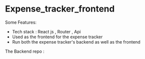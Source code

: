 # Expense_tracker_frontend

Some Features:

-  Tech stack : React js , Router , Api
-  Used as the frontend for the expense tracker
-  Run both the expense tracker's backend as well as the frontend


The Backend repo :
  
  
